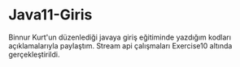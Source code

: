 # Java11-Giris
Binnur Kurt'un düzenlediği javaya giriş eğitiminde yazdığım kodları açıklamalarıyla paylaştım.
Stream api çalışmaları Exercise10 altında gerçekleştirildi.
